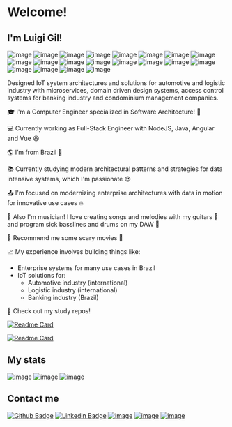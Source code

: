 # Welcome!

 

## I'm Luigi Gil!

![image](https://img.shields.io/badge/C-00599C?style=for-the-badge&logo=c&logoColor=white) ![image](https://img.shields.io/badge/C%2B%2B-00599C?style=for-the-badge&logo=c%2B%2B&logoColor=white)
![image](https://img.shields.io/badge/HTML5-E34F26?style=for-the-badge&logo=html5&logoColor=white) ![image](https://img.shields.io/badge/CSS3-1572B6?style=for-the-badge&logo=css3&logoColor=white) ![image](https://img.shields.io/badge/JavaScript-323330?style=for-the-badge&logo=javascript&logoColor=F7DF1E)
![image](https://img.shields.io/badge/Java-ED8B00?style=for-the-badge&logo=java&logoColor=white) ![image](https://img.shields.io/badge/Spring_Boot-F2F4F9?style=for-the-badge&logo=spring-boot) ![image](https://img.shields.io/badge/Spring-6DB33F?style=for-the-badge&logo=spring&logoColor=white)
![image](https://img.shields.io/badge/TypeScript-007ACC?style=for-the-badge&logo=typescript&logoColor=white) ![image](https://img.shields.io/badge/Angular-DD0031?style=for-the-badge&logo=angular&logoColor=white) ![image](https://img.shields.io/badge/Vue.js-35495E?style=for-the-badge&logo=vuedotjs&logoColor=4FC08D)
![image](https://img.shields.io/badge/Node.js-339933?style=for-the-badge&logo=nodedotjs&logoColor=white) ![image](https://img.shields.io/badge/nestjs-E0234E?style=for-the-badge&logo=nestjs&logoColor=white) ![image](https://img.shields.io/badge/Express.js-000000?style=for-the-badge&logo=express&logoColor=white) ![image](https://img.shields.io/badge/Socket.io-010101?&style=for-the-badge&logo=Socket.io&logoColor=white) ![image](https://img.shields.io/badge/fastify-202020?style=for-the-badge&logo=fastify&logoColor=white)
![image](https://img.shields.io/badge/Amazon_AWS-FF9900?style=for-the-badge&logo=amazonaws&logoColor=white) ![image](https://img.shields.io/badge/Azure_DevOps-0078D7?style=for-the-badge&logo=azure-devops&logoColor=white) ![image](https://img.shields.io/badge/Google_Cloud-4285F4?style=for-the-badge&logo=google-cloud&logoColor=white) ![image](https://img.shields.io/badge/microsoft%20azure-0089D6?style=for-the-badge&logo=microsoft-azure&logoColor=white)



Designed IoT system architectures and solutions for automotive and logistic industry with microservices, domain driven design systems, access control systems for banking industry and condominium management companies.

:mortar_board: I'm a Computer Engineer specialized in Software Architecture! :100:

:computer: Currently working as Full-Stack Engineer with NodeJS, Java, Angular and Vue :satisfied:

:earth_americas: I’m from Brazil :house_with_garden:

:books: Currently studying modern architectural patterns and strategies for data intensive systems, which I'm passionate :heart_eyes:

:outbox_tray: I'm focused on modernizing enterprise architectures with data in motion for innovative use cases :fire:

:musical_keyboard: Also I'm musician! I love creating songs and melodies with my guitars :guitar: and program sick basslines and drums on my DAW :metal:
 
:movie_camera: Recommend me some scary movies :ghost:

:chart_with_upwards_trend: My experience involves building things like:
- Enterprise systems for many use cases in Brazil
- IoT solutions for:
    - Automotive industry (international)
    - Logistic industry (international)
    - Banking industry (Brazil)


:pencil: Check out my study repos!

[![Readme Card](https://github-readme-stats.vercel.app/api/pin/?username=luigigil&repo=event-driven-microservices)](https://github.com/luigigil/event-driven-microservices)

[![Readme Card](https://github-readme-stats.vercel.app/api/pin/?username=luigigil&repo=spring-boot-cloud)](https://github.com/luigigil/spring-boot-cloud)

## My stats

![image](https://github-readme-stats.vercel.app/api/top-langs/?username=luigigil)
![image](https://github-readme-streak-stats.herokuapp.com/?user=luigigil) ![image](https://github-readme-stats.vercel.app/api?username=luigigil)


## Contact me

[![Github Badge](https://img.shields.io/badge/GitHub-100000?style=for-the-badge&logo=github&logoColor=white)](https://github.com/luigigil) [![Linkedin Badge](https://img.shields.io/badge/LinkedIn-0077B5?style=for-the-badge&logo=linkedin&logoColor=white)]( https://www.linkedin.com/in/luigi-nunes-gil-1b09b9119/) [![image](https://img.shields.io/badge/Gmail-D14836?style=for-the-badge&logo=gmail&logoColor=white)](mailto:luigi.gil@gmail.com) [![image](https://img.shields.io/badge/Telegram-2CA5E0?style=for-the-badge&logo=telegram&logoColor=white)](https://t.me/luigigil) [![image](https://img.shields.io/badge/Buy_Me_A_Coffee-FFDD00?style=for-the-badge&logo=buy-me-a-coffee&logoColor=black)]()
